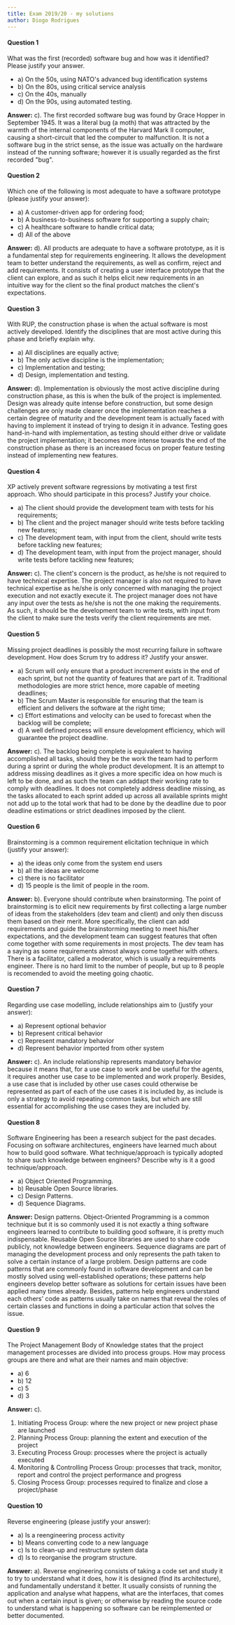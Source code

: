 ```yaml
---
title: Exam 2019/20 - my solutions
author: Diogo Rodrigues
---
```


#### Question 1

What was the first (recorded) software bug and how was it identified? Please justify your answer.
- a) On the 50s, using NATO's advanced bug identification systems
- b) On the 80s, using critical service analysis
- c) On the 40s, manually
- d) On the 90s, using automated testing.

**Answer:** c). The first recorded software bug was found by Grace Hopper in September 1945. It was a literal bug (a moth) that was attracted by the warmth of the internal components of the Harvard Mark II computer, causing a short-circuit that led the computer to malfunction. It is not a software bug in the strict sense, as the issue was actually on the hardware instead of the running software; however it is usually regarded as the first recorded "bug".

#### Question 2
Which one of the following is most adequate to have a software prototype (please justify your answer):
- a) A customer-driven app for ordering food;
- b) A business-to-business software for supporting a supply chain;
- c) A healthcare software to handle critical data;
- d) All of the above

**Answer:** d). All products are adequate to have a software prototype, as it is a fundamental step for requirements engineering. It allows the development team to better understand the requirements, as well as confirm, reject and add requirements. It consists of creating a user interface prototype that the client can explore, and as such it helps elicit new requirements in an intuitive way for the client so the final product matches the client's expectations.

#### Question 3
With RUP, the construction phase is when the actual software is most actively developed. Identify the disciplines that are most active during this phase and briefly explain why.
- a) All disciplines are equally active;
- b) The only active discipline is the implementation;
- c) Implementation and testing;
- d) Design, implementation and testing.

**Answer:** d). Implementation is obviously the most active discipline during construction phase, as this is when the bulk of the project is implemented. Design was already quite intense before construction, but some design challenges are only made clearer once the implementation reaches a certain degree of maturity and the development team is actually faced with having to implement it instead of trying to design it in advance. Testing goes hand-in-hand with implementation, as testing should either drive or validate the project implementation; it becomes more intense towards the end of the construction phase as there is an increased focus on proper feature testing instead of implementing new features.

#### Question 4
XP actively prevent software regressions by motivating a test first approach. Who should participate in this process? Justify your choice.
- a) The client should provide the development team with tests for his requirements;
- b) The client and the project manager should write tests before tackling new features;
- c) The development team, with input from the client, should write tests before tackling new features;
- d) The development team, with input from the project manager, should write tests before tackling new features;

**Answer:** c). The client's concern is the product, as he/she is not required to have technical expertise. The project manager is also not required to have technical expertise as he/she is only concerned with managing the project execution and not exactly execute it. The project manager does not have any input over the tests as he/she is not the one making the requirements. As such, it should be the development team to write tests, with input from the client to make sure the tests verify the client requirements are met.

#### Question 5
Missing project deadlines is possibly the most recurring failure in software development. How does Scrum try to address it? Justify your answer.
- a) Scrum will only ensure that a product increment exists in the end of each sprint, but not the quantity of features that are part of it. Traditional methodologies are more strict hence, more capable of meeting deadlines;
- b) The Scrum Master is responsible for ensuring that the team is efficient and delivers the software at the right time;
- c) Effort estimations and velocity can be used to forecast when the backlog will be complete;
- d) A well defined process will ensure development efficiency, which will guarantee the project deadline.

**Answer:** c). The backlog being complete is equivalent to having accomplished all tasks, should they be the work the team had to perform during a sprint or during the whole product development. It is an attempt to address missing deadlines as it gives a more specific idea on how much is left to be done, and as such the team can addapt their working rate to comply with deadlines. It does not completely address deadline missing, as the tasks allocated to each sprint added up across all available sprints might not add up to the total work that had to be done by the deadline due to poor deadline estimations or strict deadlines imposed by the client.

#### Question 6
Brainstorming is a common requirement elicitation technique in which (justify your answer):
- a) the ideas only come from the system end users
- b) all the ideas are welcome
- c) there is no facilitator
- d) 15 people is the limit of people in the room.

**Answer:** b). Everyone should contribute when brainstorming. The point of brainstorming is to elicit new requirements by first collecting a large number of ideas from the stakeholders (dev team and client) and only then discuss them based on their merit. More specifically, the client can add requirements and guide the brainstorming meeting to meet his/her expectations, and the development team can suggest features that often come together with some requirements in most projects. The dev team has a saying as some requirements almost always come together with others. There is a facilitator, called a moderator, which is usually a requirements engineer. There is no hard limit to the number of people, but up to 8 people is recomended to avoid the meeting going chaotic.


#### Question 7
Regarding use case modelling, include relationships aim to (justify your answer):
- a) Represent optional behavior
- b) Represent critical behavior
- c) Represent mandatory behavior
- d) Represent behavior imported from other system

**Answer:** c). An include relationship represents mandatory behavior because it means that, for a use case to work and be useful for the agents, it requires another use case to be implemented and work properly. Besides, a use case that is included by other use cases could otherwise be represented as part of each of the use cases it is included by, as include is only a strategy to avoid repeating common tasks, but which are still essential for accomplishing the use cases they are included by.

#### Question 8
Software Engineering has been a research subject for the past decades. Focusing on software architectures, engineers have learned much about how to build good software. What technique/approach is typically adopted to share such knowledge between engineers? Describe why is it a good technique/approach.
- a) Object Oriented Programming.
- b) Reusable Open Source libraries.
- c) Design Patterns.
- d) Sequence Diagrams.

**Answer:** Design patterns. Object-Oriented Programming is a common technique but it is so commonly used it is not exactly a thing software engineers learned to contribute to building good software, it is pretty much indispensable. Reusable Open Source libraries are used to share code publicly, not knowledge between engineers. Sequence diagrams are part of managing the development process and only represents the path taken to solve a certain instance of a large problem. Design patterns are code patterns that are commonly found in software development and can be mostly solved using well-established operations; these patterns help engineers develop better software as solutions for certain issues have been applied many times already. Besides, patterns help engineers understand each others' code as patterns usually take on names that reveal the roles of certain classes and functions in doing a particular action that solves the issue.

#### Question 9
The Project Management Body of Knowledge states that the project management processes are divided into process groups. How may process groups are there and what are their names and main objective:
- a) 6
- b) 12
- c) 5
- d) 3

**Answer:** c).

1. Initiating Process Group: where the new project or new project phase are launched
2. Planning Process Group: planning the extent and execution of the project
3. Executing Process Group: processes where the project is actually executed
4. Monitoring & Controlling Process Group: processes that track, monitor, report and control the project performance and progress
5. Closing Process Group: processes required to finalize and close a project/phase

#### Question 10
Reverse engineering (please justify your answer):
- a) Is a reengineering process activity
- b) Means converting code to a new language
- c) Is to clean-up and restructure system data
- d) Is to reorganise the program structure.

**Answer:** a). Reverse engineering consists of taking a code set and study it to try to understand what it does, how it is designed (find its architecture), and fundamentally understand it better. It usually consists of running the application and analyse what happens, what are the interfaces, that comes out when a certain input is given; or otherwise by reading the source code to understand what is happening so software can be reimplemented or better documented.
